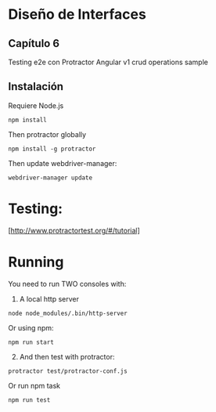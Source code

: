 # Diseño de Interfaces
## Capítulo 6
Testing e2e con Protractor
Angular v1 crud operations sample

## Instalación
Requiere Node.js
```
npm install
```
Then protractor globally
```
npm install -g protractor
```

Then update webdriver-manager:
```
webdriver-manager update
```

# Testing:
[http://www.protractortest.org/#/tutorial]

# Running
You need to run TWO consoles with:

1. A local http server
```
node node_modules/.bin/http-server
```
Or using npm:
```
npm run start
```

2. And then test with protractor:
```
protractor test/protractor-conf.js
```
Or run npm task
```
npm run test
```